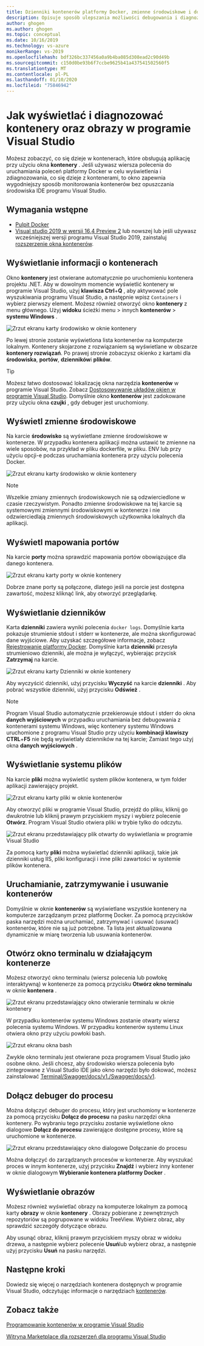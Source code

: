 ```yaml
---
title: Dzienniki kontenerów platformy Docker, zmienne środowiskowe i dostęp do systemu plików
description: Opisuje sposób ulepszania możliwości debugowania i diagnozowania aplikacji opartych na kontenerach w programie Visual Studio przy użyciu okna narzędzi, aby zobaczyć, co się dzieje w kontenerach, które obsługują aplikację.
author: ghogen
ms.author: ghogen
ms.topic: conceptual
ms.date: 10/16/2019
ms.technology: vs-azure
monikerRange: vs-2019
ms.openlocfilehash: bdf326bc337456a0a9b4ba085d308ead2c90d49b
ms.sourcegitcommit: c150d0be93b6f7ccbe9625b41a437541502560f5
ms.translationtype: MT
ms.contentlocale: pl-PL
ms.lasthandoff: 01/10/2020
ms.locfileid: "75846942"
---
```

# <a name="how-to-view-and-diagnose-containers-and-images-in-visual-studio"></a>Jak wyświetlać i diagnozować kontenery oraz obrazy w programie Visual Studio

Możesz zobaczyć, co się dzieje w kontenerach, które obsługują aplikację przy użyciu okna **kontenery** . Jeśli używasz wiersza polecenia do uruchamiania poleceń platformy Docker w celu wyświetlenia i zdiagnozowania, co się dzieje z kontenerami, to okno zapewnia wygodniejszy sposób monitorowania kontenerów bez opuszczania środowiska IDE programu Visual Studio.

## <a name="prerequisites"></a>Wymagania wstępne

- [Pulpit Docker](https://hub.docker.com/editions/community/docker-ce-desktop-windows)
- [Visual studio 2019 w wersji 16,4 Preview 2](https://visualstudio.microsoft.com/downloads) lub nowszej lub jeśli używasz wcześniejszej wersji programu Visual Studio 2019, zainstaluj [rozszerzenie okna kontenerów](https://marketplace.visualstudio.com/items?itemName=ms-azuretools.vs-containers-tools-extensions).

## <a name="view-information-about-your-containers"></a>Wyświetlanie informacji o kontenerach

Okno **kontenery** jest otwierane automatycznie po uruchomieniu kontenera projektu .NET. Aby w dowolnym momencie wyświetlić kontenery w programie Visual Studio, użyj **klawisza Ctrl**+**Q** , aby aktywować pole wyszukiwania programu Visual Studio, a następnie wpisz `Containers` i wybierz pierwszy element. Możesz również otworzyć okno **kontenery** z menu głównego. Użyj **widoku** ścieżki menu > innych **kontenerów** > **systemu Windows** .  

![Zrzut ekranu karty środowisko w oknie kontenery](media/view-and-diagnose-containers/container-window.png)

Po lewej stronie zostanie wyświetlona lista kontenerów na komputerze lokalnym. Kontenery skojarzone z rozwiązaniem są wyświetlane w obszarze **kontenery rozwiązań**. Po prawej stronie zobaczysz okienko z kartami dla **środowiska**, **portów**, **dzienników**i **plików**.

> [!TIP]
> Możesz łatwo dostosować lokalizację okna narzędzia **kontenerów** w programie Visual Studio. Zobacz [Dostosowywanie układów okien w programie Visual Studio](../ide/customizing-window-layouts-in-visual-studio.md). Domyślnie okno **kontenerów** jest zadokowane przy użyciu okna **czujki** , gdy debuger jest uruchomiony.

## <a name="view-environment-variables"></a>Wyświetl zmienne środowiskowe

Na karcie **środowisko** są wyświetlane zmienne środowiskowe w kontenerze. W przypadku kontenera aplikacji można ustawić te zmienne na wiele sposobów, na przykład w pliku dockerfile, w pliku. ENV lub przy użyciu opcji-e podczas uruchamiania kontenera przy użyciu polecenia Docker.

![Zrzut ekranu karty środowisko w oknie kontenery](media/view-and-diagnose-containers/containers-environment-vars.png)

> [!NOTE]
> Wszelkie zmiany zmiennych środowiskowych nie są odzwierciedlone w czasie rzeczywistym. Ponadto zmienne środowiskowe na tej karcie są systemowymi zmiennymi środowiskowymi w kontenerze i nie odzwierciedlają zmiennych środowiskowych użytkownika lokalnych dla aplikacji.

## <a name="view-port-mappings"></a>Wyświetl mapowania portów

Na karcie **porty** można sprawdzić mapowania portów obowiązujące dla danego kontenera.

![Zrzut ekranu karty porty w oknie kontenery](media/view-and-diagnose-containers/containers-ports.png)

Dobrze znane porty są połączone, dlatego jeśli na porcie jest dostępna zawartość, możesz kliknąć link, aby otworzyć przeglądarkę.

## <a name="view-logs"></a>Wyświetlanie dzienników

Karta **dzienniki** zawiera wyniki polecenia `docker logs`. Domyślnie karta pokazuje strumienie stdout i stderr w kontenerze, ale można skonfigurować dane wyjściowe. Aby uzyskać szczegółowe informacje, zobacz [Rejestrowanie platformy Docker](https://docs.docker.com/config/containers/logging/).  Domyślnie karta **dzienniki** przesyła strumieniowo dzienniki, ale można je wyłączyć, wybierając przycisk **Zatrzymaj** na karcie.

![Zrzut ekranu karty Dzienniki w oknie kontenery](media/view-and-diagnose-containers/containers-logs.png)

Aby wyczyścić dzienniki, użyj przycisku **Wyczyść** na karcie **dzienniki** .  Aby pobrać wszystkie dzienniki, użyj przycisku **Odśwież** .

> [!NOTE]
> Program Visual Studio automatycznie przekierowuje stdout i stderr do okna **danych wyjściowych** w przypadku uruchamiania bez debugowania z kontenerami systemu Windows, więc kontenery systemu Windows uruchomione z programu Visual Studio przy użyciu **kombinacji klawiszy CTRL**+**F5** nie będą wyświetlały dzienników na tej karcie; Zamiast tego użyj okna **danych wyjściowych** .

## <a name="view-the-filesystem"></a>Wyświetlanie systemu plików

Na karcie **pliki** można wyświetlić system plików kontenera, w tym folder aplikacji zawierający projekt.

![Zrzut ekranu karty pliki w oknie kontenerów](media/view-and-diagnose-containers/container-filesystem.png)

Aby otworzyć pliki w programie Visual Studio, przejdź do pliku, kliknij go dwukrotnie lub kliknij prawym przyciskiem myszy i wybierz polecenie **Otwórz**. Program Visual Studio otwiera pliki w trybie tylko do odczytu.

![Zrzut ekranu przedstawiający plik otwarty do wyświetlania w programie Visual Studio](media/view-and-diagnose-containers/container-file-open.png)

Za pomocą karty **pliki** można wyświetlać dzienniki aplikacji, takie jak dzienniki usług IIS, pliki konfiguracji i inne pliki zawartości w systemie plików kontenera.

## <a name="start-stop-and-remove-containers"></a>Uruchamianie, zatrzymywanie i usuwanie kontenerów

Domyślnie w oknie **kontenerów** są wyświetlane wszystkie kontenery na komputerze zarządzanym przez platformę Docker. Za pomocą przycisków paska narzędzi można uruchamiać, zatrzymywać i usuwać (usuwać) kontenerów, które nie są już potrzebne.  Ta lista jest aktualizowana dynamicznie w miarę tworzenia lub usuwania kontenerów.

## <a name="open-a-terminal-window-in-a-running-container"></a>Otwórz okno terminalu w działającym kontenerze

Możesz otworzyć okno terminalu (wiersz polecenia lub powłokę interaktywną) w kontenerze za pomocą przycisku **Otwórz okno terminalu** w oknie **kontenera** .

![Zrzut ekranu przedstawiający okno otwieranie terminalu w oknie kontenery](media/view-and-diagnose-containers/containers-open-terminal-window.png)

W przypadku kontenerów systemu Windows zostanie otwarty wiersz polecenia systemu Windows. W przypadku kontenerów systemu Linux otwiera okno przy użyciu powłoki bash.

![Zrzut ekranu okna bash](media/view-and-diagnose-containers/container-bash-window.png)

Zwykle okno terminalu jest otwierane poza programem Visual Studio jako osobne okno. Jeśli chcesz, aby środowisko wiersza polecenia było zintegrowane z Visual Studio IDE jako okno narzędzi było dokować, możesz zainstalować [Terminal/Swagger/docs/v1./Swagger/docs/v1](https://marketplace.visualstudio.com/items?itemName=DanielGriffen.WhackWhackTerminal).

## <a name="attach-the-debugger-to-a-process"></a>Dołącz debuger do procesu

Można dołączyć debuger do procesu, który jest uruchomiony w kontenerze za pomocą przycisku **Dołącz do procesu** na pasku narzędzi okna kontenery. Po wybraniu tego przycisku zostanie wyświetlone okno dialogowe **Dołącz do procesu** zawierające dostępne procesy, które są uruchomione w kontenerze.  

![Zrzut ekranu przedstawiający okno dialogowe Dołączanie do procesu](media/view-and-diagnose-containers/containers-attach-to-process.jpg)

Można dołączyć do zarządzanych procesów w kontenerze. Aby wyszukać proces w innym kontenerze, użyj przycisku **Znajdź** i wybierz inny kontener w oknie dialogowym **Wybieranie kontenera platformy Docker** .

## <a name="viewing-images"></a>Wyświetlanie obrazów

Możesz również wyświetlać obrazy na komputerze lokalnym za pomocą karty **obrazy** w oknie **kontenery** . Obrazy pobierane z zewnętrznych repozytoriów są pogrupowane w widoku TreeView. Wybierz obraz, aby sprawdzić szczegóły dotyczące obrazu.

Aby usunąć obraz, kliknij prawym przyciskiem myszy obraz w widoku drzewa, a następnie wybierz polecenie **Usuń**lub wybierz obraz, a następnie użyj przycisku **Usuń** na pasku narzędzi.

## <a name="next-steps"></a>Następne kroki

Dowiedz się więcej o narzędziach kontenera dostępnych w programie Visual Studio, odczytując informacje o narzędziach [kontenerów](overview.md).

## <a name="see-also"></a>Zobacz także

[Programowanie kontenerów w programie Visual Studio](/visualstudio/containers)

[Witryna Marketplace dla rozszerzeń dla programu Visual Studio](https://marketplace.visualstudio.com/)
